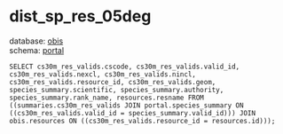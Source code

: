 # dist_sp_res_05deg
database: [obis](../)  
schema: [portal](portal)  

    SELECT cs30m_res_valids.cscode, cs30m_res_valids.valid_id, cs30m_res_valids.nexcl, cs30m_res_valids.nincl, cs30m_res_valids.resource_id, cs30m_res_valids.geom, species_summary.scientific, species_summary.authority, species_summary.rank_name, resources.resname FROM ((summaries.cs30m_res_valids JOIN portal.species_summary ON ((cs30m_res_valids.valid_id = species_summary.valid_id))) JOIN obis.resources ON ((cs30m_res_valids.resource_id = resources.id)));